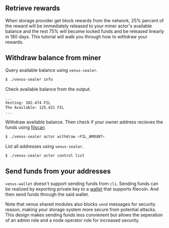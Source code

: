 ## Retrieve rewards

When storage provider get block rewards from the network, 25% percent of the reward will be immediately released to your miner actor's available balance and the rest 75% will become locked funds and be released linearly in 180 days. This tutorial will walk you through how to withdraw your rewards.

## Withdraw balance from miner

Query available balance using `venus-sealer`.

```bash
$ ./venus-sealer info
```

Check available balance from the output.

```bash
...
Vesting: 102.474 FIL
The Available: 125.421 FIL
...
```

Withdraw available balance. Then check if your owner address recieves the funds using [filscan](https://filscan.io/). 

```bash
$ ./venus-sealer actor withdraw <FIL_AMOUNT>
```

List all addresses using `venus-sealer`.

```bash
$ ./venus-sealer actor control list
```

## Send funds from your addresses

`venus-wallet` doesn't support sending funds from `cli`. Sending funds can be realized by exporting private key to a [wallet](https://docs.filecoin.io/basics/assets/wallets/) that supports filecoin. And then send funds through the said wallet.

Note that venus shared modules also blocks `send` messages for security reason, making your storage system more secure from potential attacks. This design makes sending funds less convienent but allows the seperation of an admin role and a node operator role for increased security. 
